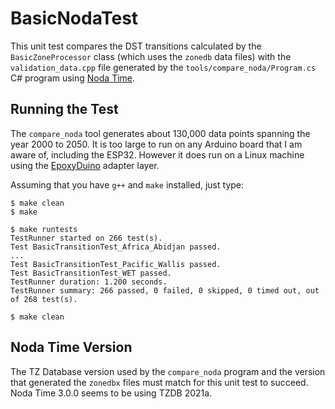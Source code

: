 # BasicNodaTest

This unit test compares the DST transitions calculated by the
`BasicZoneProcessor` class (which uses the `zonedb` data files) with the
`validation_data.cpp` file generated by the `tools/compare_noda/Program.cs` C#
program using [Noda Time](https://nodatime.org/).

## Running the Test

The `compare_noda` tool generates about 130,000 data points spanning the year
2000 to 2050. It is too large to run on any Arduino board that I am aware of,
including the ESP32. However it does run on a Linux machine using the
[EpoxyDuino](https://github.com/bxparks/EpoxyDuino) adapter layer.

Assuming that you have `g++` and `make` installed, just type:
```
$ make clean
$ make

$ make runtests
TestRunner started on 266 test(s).
Test BasicTransitionTest_Africa_Abidjan passed.
...
Test BasicTransitionTest_Pacific_Wallis passed.
Test BasicTransitionTest_WET passed.
TestRunner duration: 1.200 seconds.
TestRunner summary: 266 passed, 0 failed, 0 skipped, 0 timed out, out of 268 test(s).

$ make clean
```

## Noda Time Version

The TZ Database version used by the `compare_noda` program and the
version that generated the `zonedbx` files must match for this unit test to
succeed. Noda Time 3.0.0 seems to be using TZDB 2021a.
